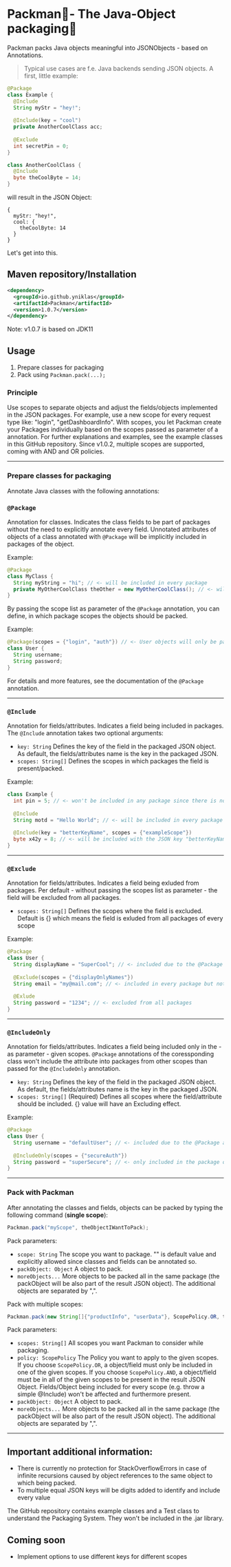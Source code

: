 # Packman:baggage_claim:- The Java-Object packaging:closed_book:
Packman packs Java objects meaningful into JSONObjects - based on Annotations.
> Typical use cases are f.e. Java backends sending JSON objects.
A first, little example:
```java
@Package
class Example {
  @Include
  String myStr = "hey!";
  
  @Include(key = "cool")
  private AnotherCoolClass acc;
  
  @Exclude
  int secretPin = 0;
}

class AnotherCoolClass {
  @Include
  byte theCoolByte = 14;
}
```
will result in the JSON Object:
```
{
  myStr: "hey!",
  cool: {
    theCoolByte: 14
  }
}
```
Let's get into this.
## Maven repository/Installation
```xml
<dependency>
  <groupId>io.github.yniklas</groupId>
  <artifactId>Packman</artifactId>
  <version>1.0.7</version>
</dependency>
```
Note: v1.0.7 is based on JDK11

## Usage
1. Prepare classes for packaging
2. Pack using `Packman.pack(...);`

### Principle
Use scopes to separate objects and adjust the fields/objects implemented in the JSON packages.
For example, use a new scope for every request type like: "login", "getDashboardInfo". With scopes, you let Packman create your Packages individually based on the scopes passed as 
parameter of a annotation. For further explanations and examples, see the example classes in this GitHub repository.
Since v1.0.2, multiple scopes are supported, coming with AND and OR policies.

---

### Prepare classes for packaging
Annotate Java classes with the following annotations:

### ```@Package``` 
Annotation for classes. Indicates the class fields to be part of packages without the need to explicitly annotate every field.
Unnotated attributes of objects of a class annotated with ```@Package``` will be implicitly included in packages of the object.

Example:
```java
@Package
class MyClass {
  String myString = "hi"; // <- will be included in every package
  private MyOtherCoolClass theOther = new MyOtherCoolClass(); // <- will be included in every package
}
```
By passing the scope list as parameter of the ```@Package``` annotation, you can define, in which package scopes the objects should be packed.

Example:
```java
@Package(scopes = {"login", "auth"}) // <- User objects will only be packaged on package operations on the "login" or "auth" scopes
class User {
  String username;
  String password;
}
```
For details and more features, see the documentation of the ```@Package``` annotation.

---
### ```@Include```
Annotation for fields/attributes. Indicates a field being included in packages. The ```@Include``` annotation takes two optional arguments:
+ ```key: String``` Defines the key of the field in the packaged JSON object. As default, the fields/attributes name is the key in the packaged JSON.
+ ```scopes: String[]``` Defines the scopes in which packages the field is present/packed.

Example:
```java
class Example {
  int pin = 5; // <- won't be included in any package since there is no @Package class annotation or @Include annotation to this field
  
  @Include
  String motd = "Hello World"; // <- will be included in every package
  
  @Include(key = "betterKeyName", scopes = {"exampleScope"})
  byte x42y = 8; // <- will be included with the JSON key "betterKeyName" in packages of the "exampleScope" scope but in no other package
}
```

---
### ```@Exclude```
Annotation for fields/attributes. Indicates a field being exluded from packages. Per default - without passing the scopes list as parameter - the field will be excluded from all packages.
+ ```scopes: String[]``` Defines the scopes where the field is excluded. Default is {} which means the field is exluded from all packages of every scope

Example:
```java
@Package
class User {
  String displayName = "SuperCool"; // <- included due to the @Package annotation of the class
  
  @Exclude(scopes = {"displayOnlyNames"})
  String email = "my@mail.com"; // <- included in every package but not in packages of the scope "displayOnlyNames"
  
  @Exlude
  String password = "1234"; // <- excluded from all packages
}
```

---
### ```@IncludeOnly```
Annotation for fields/attributes. Indicates a field being included only in the - as parameter - given scopes. ```@Package``` annotations of the coressponding class won't include the attribute into packages from other scopes than passed for the ```@IncludeOnly``` annotation.
+ ```key: String``` Defines the key of the field in the packaged JSON object. As default, the fields/attributes name is the key in the packaged JSON.
+ ```scopes: String[]``` (Required) Defines all scopes where the field/attribute should be included. {} value will have an Excluding effect.

Example:
```java
@Package
class User {
  String username = "defaultUser"; // <- included due to the @Package annotation of the class
  
  @IncludeOnly(scopes = {"secureAuth"})
  String password = "superSecure"; // <- only included in the package of the "secureAuth" scope, in no other package
}
```

---
### Pack with Packman
After annotating the classes and fields, objects can be packed by typing the following command (**single scope**):
```java
Packman.pack("myScope", theObjectIWantToPack);
```
Pack parameters:
+ ```scope: String``` The scope you want to package. "" is default value and explicitly allowed since classes and fields can be annotated so.
+ ```packObject: Object``` A object to pack.
+ ```moreObjects...``` More objects to be packed all in the same package (the packObject will be also part of the result JSON object). The additional objects are separated by ",".

Pack with multiple scopes:
```java
Packman.pack(new String[]{"productInfo", "userData"}, ScopePolicy.OR, theObjectIWantToPack);
```
Pack parameters:
+ ```scopes: String[]``` All scopes you want Packman to consider while packaging.
+ ```policy: ScopePolicy``` The Policy you want to apply to the given scopes. If you choose `ScopePolicy.OR`, a object/field must only be included in one of the given scopes. If you choose `ScopePolicy.AND`, a object/field must be in all of the given scopes to be present in the result JSON Object. Fields/Object being included for every scope (e.g. throw a simple @Include) won't be affected and furthermore present.
+ ```packObject: Object``` A object to pack.
+ ```moreObjects...``` More objects to be packed all in the same package (the packObject will be also part of the result JSON object). The additional objects are separated by ",".

---
## Important additional information:
+ There is currently no protection for StackOverflowErrors in case of infinite recursions caused by object references to the same object to which being packed.
+ To multiple equal JSON keys will be digits added to identify and include every value

The GitHub repository contains example classes and a Test class to understand the Packaging System. They won't be included in the .jar library.

## Coming soon
+ Implement options to use different keys for different scopes
